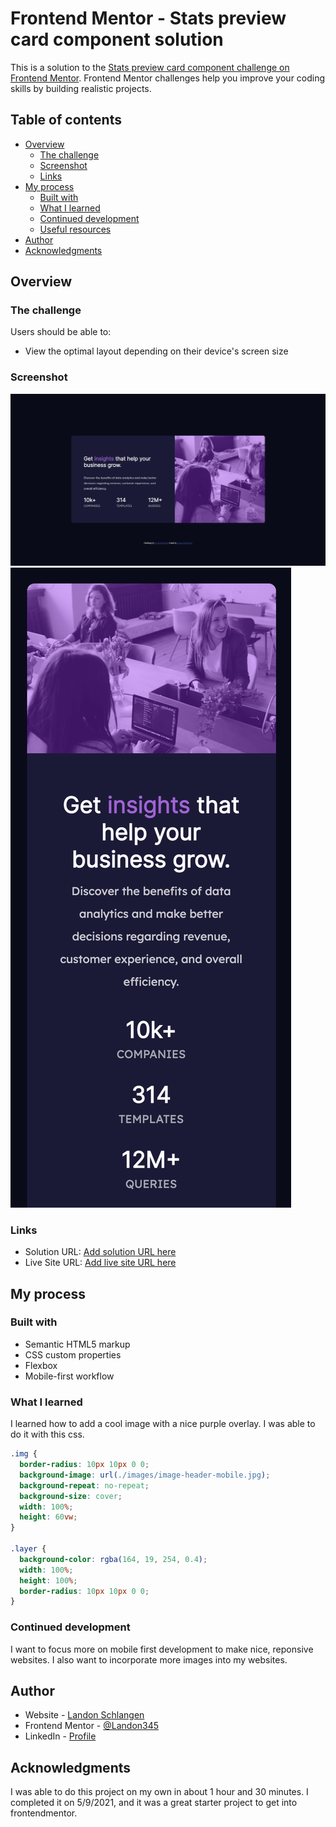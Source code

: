 # Frontend Mentor - Stats preview card component solution

This is a solution to the [Stats preview card component challenge on Frontend Mentor](https://www.frontendmentor.io/challenges/stats-preview-card-component-8JqbgoU62). Frontend Mentor challenges help you improve your coding skills by building realistic projects.

## Table of contents

- [Overview](#overview)
  - [The challenge](#the-challenge)
  - [Screenshot](#screenshot)
  - [Links](#links)
- [My process](#my-process)
  - [Built with](#built-with)
  - [What I learned](#what-i-learned)
  - [Continued development](#continued-development)
  - [Useful resources](#useful-resources)
- [Author](#author)
- [Acknowledgments](#acknowledgments)

## Overview

### The challenge

Users should be able to:

- View the optimal layout depending on their device's screen size

### Screenshot

![Completed desktop design](./completed-desktop.png)
![Completed mobile disign](./completed-mobile.png)

### Links

- Solution URL: [Add solution URL here](https://your-solution-url.com)
- Live Site URL: [Add live site URL here](https://landon345.github.io/frontendmentor-stats-preview-card-component/)

## My process

### Built with

- Semantic HTML5 markup
- CSS custom properties
- Flexbox
- Mobile-first workflow

### What I learned

I learned how to add a cool image with a nice purple overlay.
I was able to do it with this css.

```css
.img {
  border-radius: 10px 10px 0 0;
  background-image: url(./images/image-header-mobile.jpg);
  background-repeat: no-repeat;
  background-size: cover;
  width: 100%;
  height: 60vw;
}

.layer {
  background-color: rgba(164, 19, 254, 0.4);
  width: 100%;
  height: 100%;
  border-radius: 10px 10px 0 0;
}
```

### Continued development

I want to focus more on mobile first development to make nice, reponsive websites. I also want to incorporate more images into my websites.

## Author

- Website - [Landon Schlangen](https://www.landonschlangen.com)
- Frontend Mentor - [@Landon345](https://www.frontendmentor.io/profile/Landon345)
- LinkedIn - [Profile](https://www.linkedin.com/in/landon-schlangen-a3989a16b/)

## Acknowledgments

I was able to do this project on my own in about 1 hour and 30 minutes. I completed it on 5/9/2021, and it was a great starter project to get into frontendmentor.
